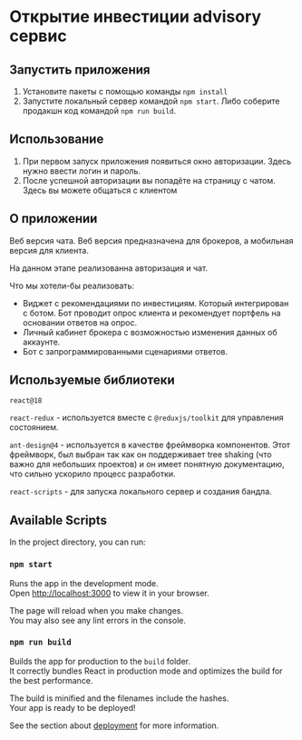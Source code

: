 # Открытие инвестиции advisory сервис

## Запустить приложения

1. Установите пакеты с помощью команды `npm install`
2. Запустите локальный сервер командой `npm start`. Либо соберите продакшн код командой `npm run build`.

## Использование

1. При первом запуск приложения появиться окно авторизации. Здесь нужно ввести логин и пароль.
2. После успешной авторизации вы попадёте на страницу с чатом. Здесь вы можете общаться с клиентом

## О приложении

Веб версия чата. Веб версия предназначена для брокеров, а мобильная версия для клиента.

На данном этапе реализованна авторизация и чат.

Что мы хотели-бы реализовать:

* Виджет с рекомендациями по инвестициям. Который интегрирован с ботом. Бот проводит опрос клиента и рекомендует
  портфель на основании ответов на опрос.
* Личный кабинет брокера с возможностью изменения данных об аккаунте.
* Бот с запрограммированными сценариями ответов.

## Используемые библиотеки

`react@18`

`react-redux` - используется вместе с `@reduxjs/toolkit` для управления состоянием.

`ant-design@4` - используется в качестве фреймворка компонентов. Этот фреймворк, был выбран так как он поддерживает tree
shaking (что важно для небольших проектов) и он имеет понятную документацию, что сильно ускорило процесс разработки.

`react-scripts` - для запуска локального сервер и создания бандла.

## Available Scripts

In the project directory, you can run:

### `npm start`

Runs the app in the development mode.\
Open [http://localhost:3000](http://localhost:3000) to view it in your browser.

The page will reload when you make changes.\
You may also see any lint errors in the console.

### `npm run build`

Builds the app for production to the `build` folder.\
It correctly bundles React in production mode and optimizes the build for the best performance.

The build is minified and the filenames include the hashes.\
Your app is ready to be deployed!

See the section about [deployment](https://facebook.github.io/create-react-app/docs/deployment) for more information.